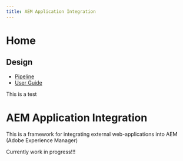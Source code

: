 ```yaml
---
title: AEM Application Integration
---
```


Home
=====================

Design
---------------------

- [Pipeline](./design/pipeline.md)
- [User Guide](userguide.md)

This is a test

# AEM Application Integration

This is a framework for  integrating external web-applications into AEM (Adobe Experience Manager)

Currently work in progress!!!
